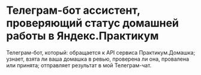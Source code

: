 # Телеграм-бот ассистент, проверяющий статус домашней работы в Яндекс.Практикум

Телеграм-бот, который:
обращается к API сервиса Практикум.Домашка;
узнает, взята ли ваша домашка в ревью, проверена ли она, провалена или принята;
отправляет результат в мой Телеграм-чат.

